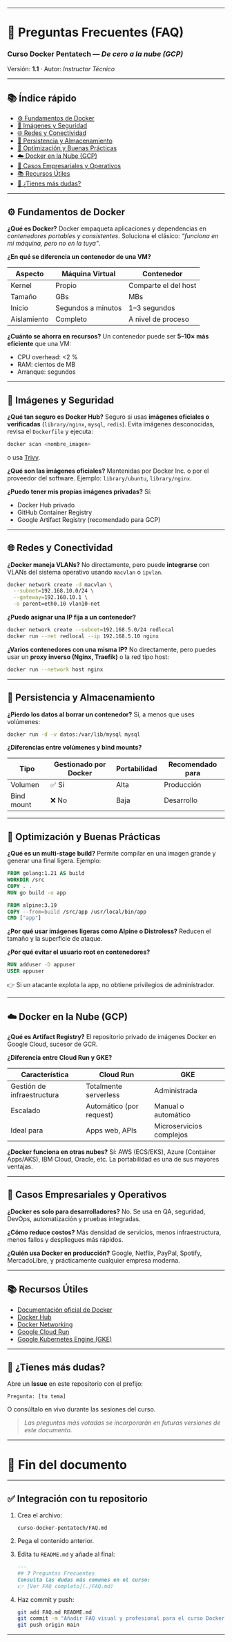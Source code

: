 
---

# 🧠 Preguntas Frecuentes (FAQ)

### Curso Docker Pentatech — *De cero a la nube (GCP)*

Versión: **1.1** · Autor: *Instructor Técnico*

---

## 📚 Índice rápido

* [⚙️ Fundamentos de Docker](#️-fundamentos-de-docker)
* [🧱 Imágenes y Seguridad](#-imágenes-y-seguridad)
* [🌐 Redes y Conectividad](#-redes-y-conectividad)
* [💾 Persistencia y Almacenamiento](#-persistencia-y-almacenamiento)
* [🚀 Optimización y Buenas Prácticas](#-optimización-y-buenas-prácticas)
* [☁️ Docker en la Nube (GCP)](#️-docker-en-la-nube-gcp)
* [🏢 Casos Empresariales y Operativos](#-casos-empresariales-y-operativos)
* [📚 Recursos Útiles](#-recursos-útiles)
* [💬 ¿Tienes más dudas?](#-tienes-más-dudas)

---

## ⚙️ Fundamentos de Docker

**¿Qué es Docker?**
Docker empaqueta aplicaciones y dependencias en *contenedores portables y consistentes*.
Soluciona el clásico: *“funciona en mi máquina, pero no en la tuya”*.

**¿En qué se diferencia un contenedor de una VM?**

| Aspecto     | Máquina Virtual    | Contenedor           |
| ----------- | ------------------ | -------------------- |
| Kernel      | Propio             | Comparte el del host |
| Tamaño      | GBs                | MBs                  |
| Inicio      | Segundos a minutos | 1–3 segundos         |
| Aislamiento | Completo           | A nivel de proceso   |

**¿Cuánto se ahorra en recursos?**
Un contenedor puede ser **5–10× más eficiente** que una VM:

* CPU overhead: <2 %
* RAM: cientos de MB
* Arranque: segundos

---

## 🧱 Imágenes y Seguridad

**¿Qué tan seguro es Docker Hub?**
Seguro si usas **imágenes oficiales o verificadas** (`library/nginx`, `mysql`, `redis`).
Evita imágenes desconocidas, revisa el `Dockerfile` y ejecuta:

```bash
docker scan <nombre_imagen>
```

o usa [Trivy](https://aquasecurity.github.io/trivy/).

**¿Qué son las imágenes oficiales?**
Mantenidas por Docker Inc. o por el proveedor del software.
Ejemplo: `library/ubuntu`, `library/nginx`.

**¿Puedo tener mis propias imágenes privadas?**
Sí:

* Docker Hub privado
* GitHub Container Registry
* Google Artifact Registry (recomendado para GCP)

---

## 🌐 Redes y Conectividad

**¿Docker maneja VLANs?**
No directamente, pero puede **integrarse** con VLANs del sistema operativo usando `macvlan` o `ipvlan`.

```bash
docker network create -d macvlan \
  --subnet=192.168.10.0/24 \
  --gateway=192.168.10.1 \
  -o parent=eth0.10 vlan10-net
```

**¿Puedo asignar una IP fija a un contenedor?**

```bash
docker network create --subnet=192.168.5.0/24 redlocal
docker run --net redlocal --ip 192.168.5.10 nginx
```

**¿Varios contenedores con una misma IP?**
No directamente, pero puedes usar un **proxy inverso (Nginx, Traefik)** o la red tipo host:

```bash
docker run --network host nginx
```

---

## 💾 Persistencia y Almacenamiento

**¿Pierdo los datos al borrar un contenedor?**
Sí, a menos que uses volúmenes:

```bash
docker run -d -v datos:/var/lib/mysql mysql
```

**¿Diferencias entre volúmenes y bind mounts?**

| Tipo       | Gestionado por Docker | Portabilidad | Recomendado para |
| ---------- | --------------------- | ------------ | ---------------- |
| Volumen    | ✅ Sí                  | Alta         | Producción       |
| Bind mount | ❌ No                  | Baja         | Desarrollo       |

---

## 🚀 Optimización y Buenas Prácticas

**¿Qué es un multi-stage build?**
Permite compilar en una imagen grande y generar una final ligera.
Ejemplo:

```dockerfile
FROM golang:1.21 AS build
WORKDIR /src
COPY . .
RUN go build -o app

FROM alpine:3.19
COPY --from=build /src/app /usr/local/bin/app
CMD ["app"]
```

**¿Por qué usar imágenes ligeras como Alpine o Distroless?**
Reducen el tamaño y la superficie de ataque.

**¿Por qué evitar el usuario root en contenedores?**

```dockerfile
RUN adduser -D appuser
USER appuser
```

👉 Si un atacante explota la app, no obtiene privilegios de administrador.

---

## ☁️ Docker en la Nube (GCP)

**¿Qué es Artifact Registry?**
El repositorio privado de imágenes Docker en Google Cloud, sucesor de GCR.

**¿Diferencia entre Cloud Run y GKE?**

| Característica             | Cloud Run                | GKE                      |
| -------------------------- | ------------------------ | ------------------------ |
| Gestión de infraestructura | Totalmente serverless    | Administrada             |
| Escalado                   | Automático (por request) | Manual o automático      |
| Ideal para                 | Apps web, APIs           | Microservicios complejos |

**¿Docker funciona en otras nubes?**
Sí: AWS (ECS/EKS), Azure (Container Apps/AKS), IBM Cloud, Oracle, etc.
La portabilidad es una de sus mayores ventajas.

---

## 🏢 Casos Empresariales y Operativos

**¿Docker es solo para desarrolladores?**
No. Se usa en QA, seguridad, DevOps, automatización y pruebas integradas.

**¿Cómo reduce costos?**
Más densidad de servicios, menos infraestructura, menos fallos y despliegues más rápidos.

**¿Quién usa Docker en producción?**
Google, Netflix, PayPal, Spotify, MercadoLibre, y prácticamente cualquier empresa moderna.

---

## 📚 Recursos Útiles

* [Documentación oficial de Docker](https://docs.docker.com/)
* [Docker Hub](https://hub.docker.com/)
* [Docker Networking](https://docs.docker.com/network/)
* [Google Cloud Run](https://cloud.google.com/run)
* [Google Kubernetes Engine (GKE)](https://cloud.google.com/kubernetes-engine)

---

## 💬 ¿Tienes más dudas?

Abre un **Issue** en este repositorio con el prefijo:

```
Pregunta: [tu tema]
```

O consúltalo en vivo durante las sesiones del curso.

> *Las preguntas más votadas se incorporarán en futuras versiones de este documento.*

---

# 🏁 Fin del documento

---

## ✅ Integración con tu repositorio

1. Crea el archivo:

   ```
   curso-docker-pentatech/FAQ.md
   ```

2. Pega el contenido anterior.

3. Edita tu `README.md` y añade al final:

   ```md
   ---
   ## ❓ Preguntas Frecuentes
   Consulta las dudas más comunes en el curso:
   👉 [Ver FAQ completo](./FAQ.md)
   ```

4. Haz commit y push:

   ```bash
   git add FAQ.md README.md
   git commit -m "Añadir FAQ visual y profesional para el curso Docker Pentatech"
   git push origin main
   ```

---
